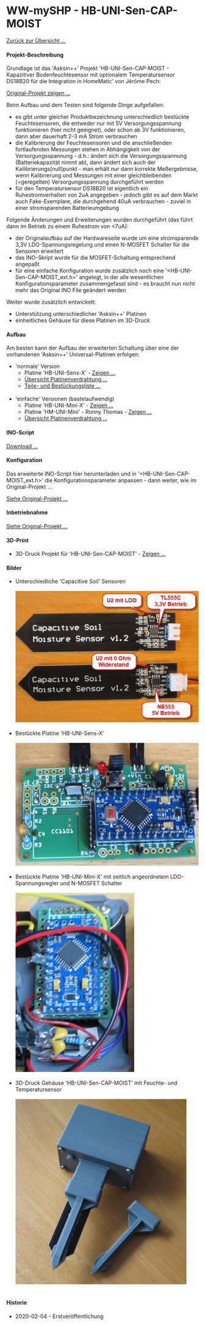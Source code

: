 # WW-mySHP - HB-UNI-Sen-CAP-MOIST

[Zurück zur Übersicht ...](../README.md)

#### Projekt-Beschreibung

Grundlage ist das 'Asksin++' Projekt 'HB-UNI-Sen-CAP-MOIST - Kapazitiver Bodenfeuchtesensor mit optionalem Temperatursensor DS18B20 für die Integration in HomeMatic' von Jérôme Pech:

[Original-Projekt zeigen ...](https://github.com/jp112sdl/HB-UNI-Sen-CAP-MOIST)

Beim Aufbau und dem Testen sind folgende Dinge aufgefallen:
- es gibt unter gleicher Produktbezeichnung unterschiedlich bestückte Feuchtesensoren, die entweder nur mit 5V Versorgungsspannung funktionieren (hier nicht geeignet), oder schon ab 3V funktionieren, dann aber dauerhaft 2-3 mA Strom verbrauchen
- die Kalibrierung der Feuchtesensoren und die anschließenden fortlaufenden Messungen stehen in Abhängigkeit von der Versorgungsspannung - d.h.: ändert sich die Versorgungsspannung (Batteriekapazität nimmt ab), dann ändert sich auch der Kailibrierungs(null)punkt - man erhält nur dann korrekte Meßergebnisse, wenn Kalibrierung und Messungen mit einer gleichbleibenden (=geregelten) Versorgungsspannung durchgeführt werden
- für den Temperatursensor DS18B20 ist eigentlich ein Ruhestromverhalten von 2uA angegeben - jedoch gibt es auf dem Markt auch Fake-Exemplare, die durchgehend 40uA verbrauchen - zuviel in einer stromsparenden Batterieumgebung

Folgende Änderungen und Erweiterungen wurden durchgeführt (das führt dann im Betrieb zu einem Ruhestrom von <7uA):
- der Originalaufbau auf der Hardwareseite wurde um eine stromsparende 3,3V LDO-Spannungsregelung und einen N-MOSFET Schalter für die Sensoren erweitert
- das INO-Skript wurde für die MOSFET-Schaltung entsprechend angepaßt
- für eine einfache Konfiguration wurde zusätzlich noch eine '<HB-UNI-Sen-CAP-MOIST_ext.h>' angelegt, in der alle wesentlichen Konfigurationsparameter zusammengefasst sind - es braucht nun nicht mehr das Original INO File geändert werden

Weiter wurde zusätzlich entwickelt:
- Unterstützung unterschiedlicher 'Asksin++' Platinen
- einheitliches Gehäuse für diese Platinen im 3D-Druck

#### Aufbau

Am besten kann der Aufbau der erweiterten Schaltung über eine der vorhandenen 'Asksin++' Universal-Platinen erfolgen:

- 'normale' Version
  - Platine 'HB-UNI-Sens-X' - [Zeigen ...](https://github.com/wolwin/WW-myPCB/tree/master/PCB_HB-UNI-Mini-X)
  - [Übersicht Platinenverdrahtung ...](./bin/HB-UNI-Sen-CAP-MOIST_ext_Verdrahtung_HB-UNI-Sens-X.pdf)
  - [Teile- und Bestückungsliste ...](./bin/HB-UNI-Sen-CAP-MOIST_HB-UNI-Sens-X_Teileliste.txt)
<br><br>
- 'einfache' Versionen (bastelaufwendig)
  - Platine 'HB-UNI-Mini-X' - [Zeigen ...](https://github.com/wolwin/WW-myPCB/tree/master/PCB_HB-UNI-Mini-X)
  - Platine 'HM-UNI-Mini' - Ronny Thomas - [Zeigen ...](https://github.com/ronnythomas/HB-Mini)
  - [Übersicht Platinenverdrahtung ...](./bin/HB-UNI-Sen-CAP-MOIST_ext_Verdrahtung_HB-UNI-Mini-X.pdf)

#### INO-Script
[Download ...](./bin/HB-UNI-Sen-CAP-MOIST_ext_20200203.zip)

#### Konfiguration

Das erweiterte INO-Script hier herunterladen und in '<HB-UNI-Sen-CAP-MOIST_ext.h>' die Konfigurationsparameter anpassen - dann weiter, wie im Original-Projekt ...

[Siehe Original-Projekt ...](https://github.com/jp112sdl/HB-UNI-Sen-CAP-MOIST#code-flashen)

#### Inbetriebnahme

[Siehe Original-Projekt ...](https://github.com/jp112sdl/HB-UNI-Sen-CAP-MOIST#gerät-anlernen)

#### 3D-Print
- 3D-Druck Projekt für 'HB-UNI-Sen-CAP-MOIST' - [Zeigen ...](https://github.com/wolwin/WW-my3DP/blob/master/3DP_HB-UNI-Sen-CAP-MOIST/README.md)

#### Bilder
- Unterschiedliche 'Capacitive Soil' Sensoren
<br><br>
![WW-mySHP - HB-UNI-Sen-CAP-MOIST](./img/SHP_CAP-MOIST_01.jpg "Feuchtesensoren")<br><br>
- Bestückte Platine 'HB-UNI-Sens-X'
<br><br>
![WW-mySHP - HB-UNI-Sen-CAP-MOIST](./img/SHP_CAP-MOIST_02.jpg "HB-UNI-Sens-X")<br><br>
- Bestückte Platine 'HB-UNI-Mini-X' mit seitlich angeordnetem LDO-Spannungsregler und N-MOSFET Schalter
<br><br>
![WW-mySHP - HB-UNI-Sen-CAP-MOIST](./img/SHP_CAP-MOIST_03.jpg "HB-UNI-Mini-X")<br><br>
- 3D-Druck Gehäuse 'HB-UNI-Sen-CAP-MOIST' mit Feuchte- und Temperatursensor
<br><br>
![WW-mySHP - HB-UNI-Sen-CAP-MOIST](./img/SHP_CAP-MOIST_04.jpg "Gehäuse 'HB-UNI-Sen-CAP-MOIST'")<br><br>

#### Historie
- 2020-02-04 - Erstveröffentlichung
